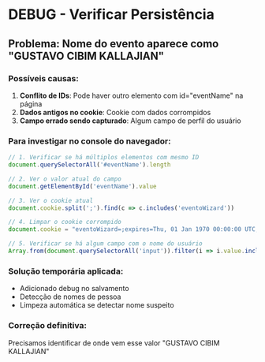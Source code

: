 # DEBUG - Verificar Persistência

## Problema: Nome do evento aparece como "GUSTAVO CIBIM KALLAJIAN"

### Possíveis causas:

1. **Conflito de IDs**: Pode haver outro elemento com id="eventName" na página
2. **Dados antigos no cookie**: Cookie com dados corrompidos
3. **Campo errado sendo capturado**: Algum campo de perfil do usuário

### Para investigar no console do navegador:

```javascript
// 1. Verificar se há múltiplos elementos com mesmo ID
document.querySelectorAll('#eventName').length

// 2. Ver o valor atual do campo
document.getElementById('eventName').value

// 3. Ver o cookie atual
document.cookie.split(';').find(c => c.includes('eventoWizard'))

// 4. Limpar o cookie corrompido
document.cookie = "eventoWizard=;expires=Thu, 01 Jan 1970 00:00:00 UTC;path=/";

// 5. Verificar se há algum campo com o nome do usuário
Array.from(document.querySelectorAll('input')).filter(i => i.value.includes('GUSTAVO'))
```

### Solução temporária aplicada:
- Adicionado debug no salvamento
- Detecção de nomes de pessoa
- Limpeza automática se detectar nome suspeito

### Correção definitiva:
Precisamos identificar de onde vem esse valor "GUSTAVO CIBIM KALLAJIAN"
